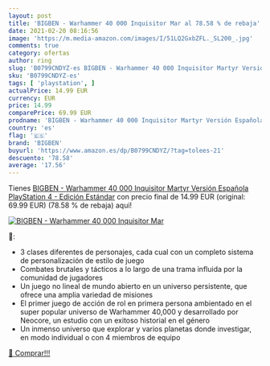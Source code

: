 ```yaml
---
layout: post
title: 'BIGBEN - Warhammer 40 000 Inquisitor Mar al 78.58 % de rebaja'
date: 2021-02-20 08:16:56
image: 'https://m.media-amazon.com/images/I/51LQ2GxbZFL._SL200_.jpg'
comments: true
category: ofertas
author: ring
slug: 'B0799CNDYZ-es BIGBEN - Warhammer 40 000 Inquisitor Martyr Versión...'
sku: 'B0799CNDYZ-es'
tags: [ 'playstation', ]
actualPrice: 14.99 EUR
currency: EUR
price: 14.99
comparePrice: 69.99 EUR
prodname: 'BIGBEN - Warhammer 40 000 Inquisitor Martyr Versión Española PlayStation 4 - Edición Estándar'
country: 'es'
flag: '🇪🇸'
brand: 'BIGBEN'
buyurl: 'https://www.amazon.es/dp/B0799CNDYZ/?tag=tolees-21'
descuento: '78.58'
average: '17.56'
---
```


Tienes [BIGBEN - Warhammer 40 000 Inquisitor Martyr Versión Española PlayStation 4 - Edición Estándar](https://www.amazon.es/dp/B0799CNDYZ/?tag=tolees-21) con precio final de  14.99 EUR (original: 69.99 EUR) (78.58 %  de rebaja) aqui!

[![BIGBEN - Warhammer 40 000 Inquisitor Mar](https://m.media-amazon.com/images/I/51LQ2GxbZFL._SL200_.jpg)](https://www.amazon.es/dp/B0799CNDYZ/?tag=tolees-21)

🔎:

- 3 clases diferentes de personajes, cada cual con un completo sistema de personalización de estilo de juego
- Combates brutales y tácticos a lo largo de una trama influida por la comunidad de jugadores
- Un juego no lineal de mundo abierto en un universo persistente, que ofrece una amplia variedad de misiones
- El primer juego de acción de rol en primera persona ambientado en el super popular universo de Warhammer 40,000 y desarrollado por Neocore, un estudio con un exitoso historial en el género
- Un inmenso universo que explorar y varios planetas donde investigar, en modo individual o con 4 miembros de equipo

[🛒 Comprar!!!](https://www.amazon.es/dp/B0799CNDYZ/?tag=tolees-21)
